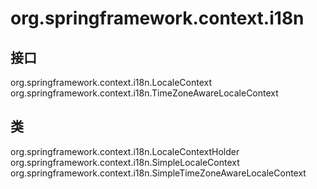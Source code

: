 # org.springframework.context.i18n

## 接口

org.springframework.context.i18n.LocaleContext
org.springframework.context.i18n.TimeZoneAwareLocaleContext

## 类

org.springframework.context.i18n.LocaleContextHolder
org.springframework.context.i18n.SimpleLocaleContext
org.springframework.context.i18n.SimpleTimeZoneAwareLocaleContext




